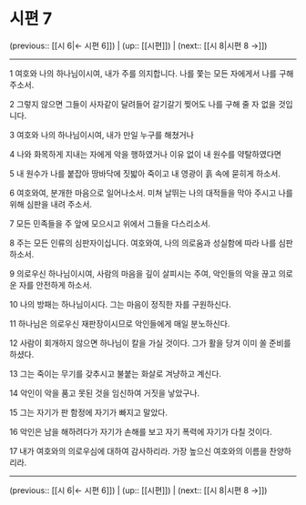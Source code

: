 # 시편 7

(previous:: [[시 6|← 시편 6]]) | (up:: [[시편]]) | (next:: [[시 8|시편 8 →]])

***




1 
여호와 나의 하나님이시여, 내가 주를 의지합니다. 나를 쫓는 모든 자에게서 나를 구해 주소서. 



2 
그렇지 않으면 그들이 사자같이 달려들어 갈기갈기 찢어도 나를 구해 줄 자 없을 것입니다. 



3 
여호와 나의 하나님이시여, 내가 만일 누구를 해쳤거나 



4 
나와 화목하게 지내는 자에게 악을 행하였거나 이유 없이 내 원수를 약탈하였다면 



5 
내 원수가 나를 붙잡아 땅바닥에 짓밟아 죽이고 내 영광이 흙 속에 묻히게 하소서. 



6 
여호와여, 분개한 마음으로 일어나소서. 미쳐 날뛰는 나의 대적들을 막아 주시고 나를 위해 심판을 내려 주소서. 



7 
모든 민족들을 주 앞에 모으시고 위에서 그들을 다스리소서. 



8 
주는 모든 인류의 심판자이십니다. 여호와여, 나의 의로움과 성실함에 따라 나를 심판하소서. 



9 
의로우신 하나님이시여, 사람의 마음을 깊이 살피시는 주여, 악인들의 악을 끊고 의로운 자를 안전하게 하소서. 



10 
나의 방패는 하나님이시다. 그는 마음이 정직한 자를 구원하신다. 



11 
하나님은 의로우신 재판장이시므로 악인들에게 매일 분노하신다. 



12 
사람이 회개하지 않으면 하나님이 칼을 가실 것이다. 그가 활을 당겨 이미 쏠 준비를 하셨다. 



13 
그는 죽이는 무기를 갖추시고 불붙는 화살로 겨냥하고 계신다. 



14 
악인이 악을 품고 못된 것을 임신하여 거짓을 낳았구나. 



15 
그는 자기가 판 함정에 자기가 빠지고 말았다. 



16 
악인은 남을 해하려다가 자기가 손해를 보고 자기 폭력에 자기가 다칠 것이다. 



17 
내가 여호와의 의로우심에 대하여 감사하리라. 가장 높으신 여호와의 이름을 찬양하리라.

***

(previous:: [[시 6|← 시편 6]]) | (up:: [[시편]]) | (next:: [[시 8|시편 8 →]])
